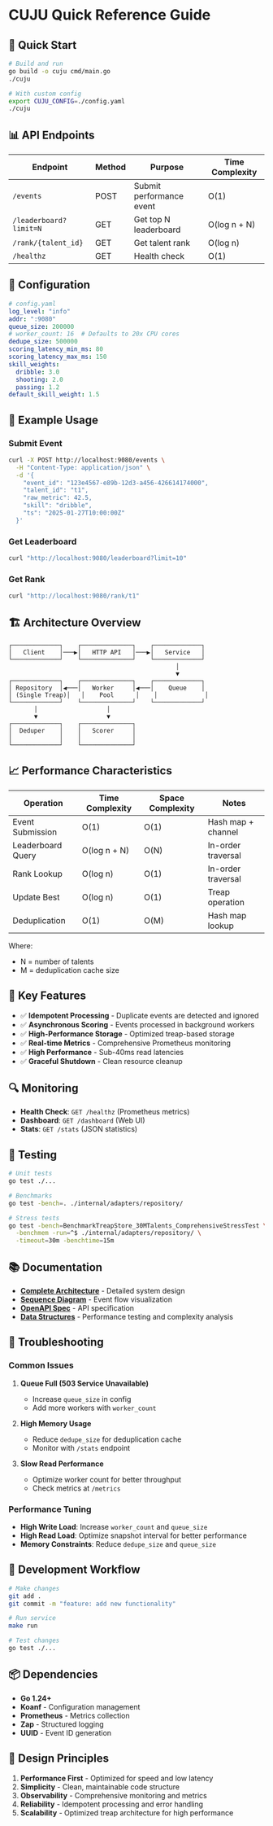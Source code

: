 # CUJU Quick Reference Guide

## 🚀 Quick Start

```bash
# Build and run
go build -o cuju cmd/main.go
./cuju

# With custom config
export CUJU_CONFIG=./config.yaml
./cuju
```

## 📊 API Endpoints

| Endpoint | Method | Purpose | Time Complexity |
|----------|--------|---------|-----------------|
| `/events` | POST | Submit performance event | O(1) |
| `/leaderboard?limit=N` | GET | Get top N leaderboard | O(log n + N) |
| `/rank/{talent_id}` | GET | Get talent rank | O(log n) |
| `/healthz` | GET | Health check | O(1) |

## 🔧 Configuration

```yaml
# config.yaml
log_level: "info"
addr: ":9080"
queue_size: 200000
# worker_count: 16  # Defaults to 20x CPU cores
dedupe_size: 500000
scoring_latency_min_ms: 80
scoring_latency_max_ms: 150
skill_weights:
  dribble: 3.0
  shooting: 2.0
  passing: 1.2
default_skill_weight: 1.5
```

## 📝 Example Usage

### Submit Event
```bash
curl -X POST http://localhost:9080/events \
  -H "Content-Type: application/json" \
  -d '{
    "event_id": "123e4567-e89b-12d3-a456-426614174000",
    "talent_id": "t1",
    "raw_metric": 42.5,
    "skill": "dribble",
    "ts": "2025-01-27T10:00:00Z"
  }'
```

### Get Leaderboard
```bash
curl "http://localhost:9080/leaderboard?limit=10"
```

### Get Rank
```bash
curl "http://localhost:9080/rank/t1"
```

## 🏗️ Architecture Overview

```
┌─────────────┐    ┌──────────────┐    ┌─────────────┐
│   Client    │───▶│   HTTP API   │───▶│   Service   │
└─────────────┘    └──────────────┘    └─────────────┘
                                              │
                                              ▼
┌─────────────┐    ┌──────────────┐    ┌─────────────┐
│ Repository  │◀───│   Worker     │◀───│    Queue    │
│ (Single Treap)│   │    Pool      │    │             │
└─────────────┘    └──────────────┘    └─────────────┘
       │                   │
       ▼                   ▼
┌─────────────┐    ┌──────────────┐
│  Deduper    │    │   Scorer     │
│             │    │              │
└─────────────┘    └──────────────┘
```

## 📈 Performance Characteristics

| Operation | Time Complexity | Space Complexity | Notes |
|-----------|----------------|------------------|-------|
| Event Submission | O(1) | O(1) | Hash map + channel |
| Leaderboard Query | O(log n + N) | O(N) | In-order traversal |
| Rank Lookup | O(log n) | O(1) | In-order traversal |
| Update Best | O(log n) | O(1) | Treap operation |
| Deduplication | O(1) | O(M) | Hash map lookup |

Where:
- N = number of talents
- M = deduplication cache size

## 🎯 Key Features

- ✅ **Idempotent Processing** - Duplicate events are detected and ignored
- ✅ **Asynchronous Scoring** - Events processed in background workers
- ✅ **High-Performance Storage** - Optimized treap-based storage
- ✅ **Real-time Metrics** - Comprehensive Prometheus monitoring
- ✅ **High Performance** - Sub-40ms read latencies
- ✅ **Graceful Shutdown** - Clean resource cleanup

## 🔍 Monitoring

- **Health Check**: `GET /healthz` (Prometheus metrics)
- **Dashboard**: `GET /dashboard` (Web UI)
- **Stats**: `GET /stats` (JSON statistics)

## 🧪 Testing

```bash
# Unit tests
go test ./...

# Benchmarks
go test -bench=. ./internal/adapters/repository/

# Stress tests
go test -bench=BenchmarkTreapStore_30MTalents_ComprehensiveStressTest \
  -benchmem -run=^$ ./internal/adapters/repository/ \
  -timeout=30m -benchtime=15m
```

## 📚 Documentation

- **[Complete Architecture](ARCHITECTURE.md)** - Detailed system design
- **[Sequence Diagram](SEQUENCE_DIAGRAM.md)** - Event flow visualization
- **[OpenAPI Spec](openapi.yaml)** - API specification
- **[Data Structures](DATA_STRUCTURES.md)** - Performance testing and complexity analysis

## 🚨 Troubleshooting

### Common Issues

1. **Queue Full (503 Service Unavailable)**
   - Increase `queue_size` in config
   - Add more workers with `worker_count`

2. **High Memory Usage**
   - Reduce `dedupe_size` for deduplication cache
   - Monitor with `/stats` endpoint

3. **Slow Read Performance**
   - Optimize worker count for better throughput
   - Check metrics at `/metrics`

### Performance Tuning

- **High Write Load**: Increase `worker_count` and `queue_size`
- **High Read Load**: Optimize snapshot interval for better performance
- **Memory Constraints**: Reduce `dedupe_size` and `queue_size`

## 🔄 Development Workflow

```bash
# Make changes
git add .
git commit -m "feature: add new functionality"

# Run service
make run

# Test changes
go test ./...
```

## 📦 Dependencies

- **Go 1.24+**
- **Koanf** - Configuration management
- **Prometheus** - Metrics collection
- **Zap** - Structured logging
- **UUID** - Event ID generation

## 🎯 Design Principles

1. **Performance First** - Optimized for speed and low latency
2. **Simplicity** - Clean, maintainable code structure
3. **Observability** - Comprehensive monitoring and metrics
4. **Reliability** - Idempotent processing and error handling
5. **Scalability** - Optimized treap architecture for high performance
